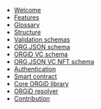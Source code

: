 <!-- markdownlint-disable MD041 -->
* [Welcome](/)
* [Features](/build/features.md)
* [Glossary](/build/glossary.md)
* [Structure](/build/structure.md)
* [Validation schemas](/build/org.json-schema/index.md)
* [ORG.JSON schema](/build/org.json-schema/org-json.md)
* [ORGiD VC schema](/build/org.json-schema/vc.md)
* [ORG.JSON VC NFT schema](/build/org.json-schema/org-json-vc-nft.md)
* [Authentication](/build/auth/index.md)
* [Smart contract](/build/org.id-smart-contract/index.md)
* [Core ORGiD library](/build/core/index.md)
* [ORGiD resolver](/build/org.id-resolver/index.md)
* [Contribution](/build/contribution.md)
<!--
* [Utilities](/build/utils/)
  * [HTTP](/build/utils/http.md)
  * [Objects](/build/utils/object.md)
  * [RegExp](/build/utils/regexp.md)
  * [UID](/build/utils/uid.md)
-->
